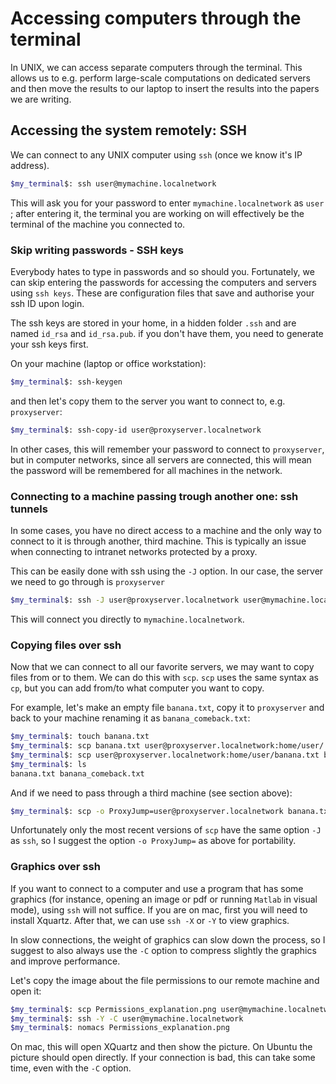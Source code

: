 
# Accessing computers through the terminal
In UNIX, we can access separate computers through the terminal. This allows us to e.g. perform large-scale computations on dedicated servers and then move the results to our laptop to insert the results into the papers we are writing.

## Accessing the system remotely: SSH
We can connect to any UNIX computer using `ssh` (once we know it's IP address).

```bash
$my_terminal$: ssh user@mymachine.localnetwork
```

This will ask you for your password to enter `mymachine.localnetwork` as `user` ; after entering it, the terminal you are working on will effectively be the terminal of the machine you connected to.

### Skip writing passwords - SSH keys
Everybody hates to type in passwords and so should you. Fortunately, we can skip entering the passwords for accessing the computers and servers using `ssh keys`. These are configuration files that save and authorise your ssh ID upon login.

The ssh keys are stored in your home, in a hidden folder `.ssh` and are named `id_rsa` and `id_rsa.pub`. if you don't have them, you need to generate your ssh keys first.

On your machine (laptop or office workstation):

```bash
$my_terminal$: ssh-keygen
```
and then let's copy them to the server you want to connect to, e.g. `proxyserver`:
```bash
$my_terminal$: ssh-copy-id user@proxyserver.localnetwork
```

In other cases, this will remember your password to connect to `proxyserver`, but in computer networks, since all servers are connected, this will mean the password will be remembered for all machines in the network.

### Connecting to a machine passing trough another one: ssh tunnels
In some cases, you have no direct access to a machine and the only way to connect to it is through another, third machine. This is typically an issue when connecting to intranet networks protected by a proxy.

This can be easily done with ssh using the `-J` option. In our case, the server we need to go through is `proxyserver`
```bash
$my_terminal$: ssh -J user@proxyserver.localnetwork user@mymachine.localnetwork
```
This will connect you directly to `mymachine.localnetwork`.

### Copying files over ssh
Now that we can connect to all our favorite servers, we may want to copy files from or to them. We can do this with `scp`. `scp` uses the same syntax as `cp`, but you can add from/to what computer you want to copy.

For example, let's make an empty file `banana.txt`, copy it to `proxyserver` and back to your machine renaming it as `banana_comeback.txt`:

```bash
$my_terminal$: touch banana.txt
$my_terminal$: scp banana.txt user@proxyserver.localnetwork:home/user/.
$my_terminal$: scp user@proxyserver.localnetwork:home/user/banana.txt banana_comeback.txt
$my_terminal$: ls
banana.txt banana_comeback.txt
```

And if we need to pass through a third machine (see section above):
```bash
$my_terminal$: scp -o ProxyJump=user@proxyserver.localnetwork banana.txt user@mymachine.localnetwork:home/user/.
```
Unfortunately only the most recent versions of `scp` have the same option `-J` as `ssh`, so I suggest the option `-o ProxyJump=` as above for portability.

### Graphics over ssh
If you want to connect to a computer and use a program that has some graphics (for instance, opening an image or pdf or running `Matlab` in visual mode), using `ssh` will not suffice. If you are on mac, first you will need to install Xquartz. After that, we can use `ssh -X` or `-Y` to view graphics.

In slow connections, the weight of graphics can slow down the process, so I suggest to also always use the `-C` option to compress slightly the graphics and improve performance.

Let's copy the image about the file permissions to our remote machine and open it:
```bash
$my_terminal$: scp Permissions_explanation.png user@mymachine.localnetwork:home/user/.
$my_terminal$: ssh -Y -C user@mymachine.localnetwork
$my_terminal$: nomacs Permissions_explanation.png
```
On mac, this will open XQuartz and then show the picture. On Ubuntu the picture should open directly. If your connection is bad, this can take some time, even with the `-C` option.
